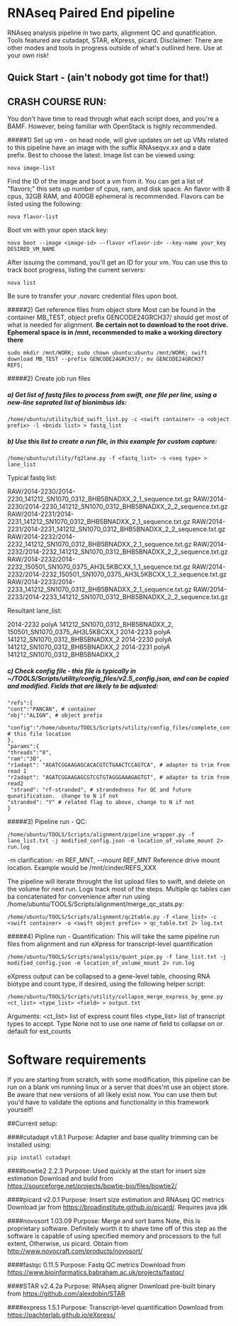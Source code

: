 RNAseq Paired End pipeline
===========================
RNAseq analysis pipeline in two parts, alignment QC and qunatification.  Tools featured are cutadapt, STAR, eXpress, picard.
Disclaimer:  There are other modes and tools in progress outside of what's outlined here.  Use at your own risk!

## Quick Start - (ain't nobody got time for that!)
## CRASH COURSE RUN:
You don't have time to read through what each script does, and you're a BAMF.  However, being familiar with OpenStack 
is highly recommended.

#####1) Set up vm - on head node, will give updates on set up
VMs related to this pipeline have an image with the suffix RNAseqvx.xx and a date prefix.  Best to choose the latest.
Image list can be viewed using:
```
nova image-list
```
Find the ID of the image and boot a vm from it.  You can get a list of "flavors;" this sets up number of cpus, ram, and
 disk space.  An flavor with 8 cpus, 32GB RAM, and 400GB ephemeral is recommended.  Flavors can be listed using the 
 following:
```
nova flavor-list
```
Boot vm with your open stack key:
```
nova boot --image <image-id> --flavor <flavor-id> --key-name your_key DESIRED_VM_NAME
```

After issuing the command, you'll get an ID for your vm.  You can use this to track boot progress, listing the 
current servers:
```
nova list
```
Be sure to transfer your .novarc credential files upon boot.

#####2) Get reference files from object store
Most can be found in the container MB_TEST, object prefix GENCODE24GRCH37/ should get most of what is needed for alignment.
**Be certain not to download to the root drive.  Ephemeral space is in /mnt, recommended to make a working directory
there**
```
sudo mkdir /mnt/WORK; sudo chown ubuntu:ubuntu /mnt/WORK; swift download MB_TEST --prefix GENCODE24GRCH37/; mv GENCODE24GRCH37
REFS;
```

#####2) Create job run files
##### a) Get list of fastq files to process from swift, one file per line, using a new-line seprated list of bionimbus ids:
```
/home/ubuntu/utility/bid_swift_list.py -c <swift container> -o <object prefix> -l <bnids list> > fastq_list 
```
##### b) Use this list to create a run file, in this example for custom capture:
```
/home/ubuntu/utility/fq2lane.py -f <fastq_list> -s <seq type> > lane_list
```
Typical fastq list:

RAW/2014-2230/2014-2230_141212_SN1070_0312_BHB5BNADXX_2_1_sequence.txt.gz
RAW/2014-2230/2014-2230_141212_SN1070_0312_BHB5BNADXX_2_2_sequence.txt.gz
RAW/2014-2231/2014-2231_141212_SN1070_0312_BHB5BNADXX_2_1_sequence.txt.gz
RAW/2014-2231/2014-2231_141212_SN1070_0312_BHB5BNADXX_2_2_sequence.txt.gz
RAW/2014-2232/2014-2232_141212_SN1070_0312_BHB5BNADXX_2_1_sequence.txt.gz
RAW/2014-2232/2014-2232_141212_SN1070_0312_BHB5BNADXX_2_2_sequence.txt.gz
RAW/2014-2232/2014-2232_150501_SN1070_0375_AH3L5KBCXX_1_1_sequence.txt.gz
RAW/2014-2232/2014-2232_150501_SN1070_0375_AH3L5KBCXX_1_2_sequence.txt.gz
RAW/2014-2233/2014-2233_141212_SN1070_0312_BHB5BNADXX_2_1_sequence.txt.gz
RAW/2014-2233/2014-2233_141212_SN1070_0312_BHB5BNADXX_2_2_sequence.txt.gz

Resultant lane_list:

2014-2232	polyA	141212_SN1070_0312_BHB5BNADXX_2, 150501_SN1070_0375_AH3L5KBCXX_1
2014-2233	polyA	141212_SN1070_0312_BHB5BNADXX_2
2014-2230	polyA	141212_SN1070_0312_BHB5BNADXX_2
2014-2231	polyA	141212_SN1070_0312_BHB5BNADXX_2

##### c) Check config file - this file is typically in ~/TOOLS/Scripts/utility/config_files/v2.5_config.json, and can be copied and modified.  Fields that are likely to be adjusted:

    "refs":{
	"cont":"PANCAN", # container
	"obj":"ALIGN", # object prefix

	"config":"/home/ubuntu/TOOLS/Scripts/utility/config_files/complete_config.json" # this file location
    },
    "params":{
	"threads":"8",
	"ram":"30",
    "r1adapt": "AGATCGGAAGAGCACACGTCTGAACTCCAGTCA", # adapter to trim from read 1
    "r2adapt": "AGATCGGAAGAGCGTCGTGTAGGGAAAGAGTGT", # adapter to trim from read2
     "strand": "rf-stranded", # strandedness for QC and future qunatification.  change to N if not
    "stranded": "Y" # related flag to above, change to N if not
    }

#####3) Pipeline run - QC:

```
/home/ubuntu/TOOLS/Scripts/alignment/pipeline_wrapper.py -f lane_list.txt -j modified_config.json -m location_of_volume_mount 2> run.log
```
-m clarification:
 -m REF_MNT, --mount REF_MNT
                        Reference drive mount location. Example would be
                        /mnt/cinder/REFS_XXX

The pipeline will iterate throught the list upload files to swift, and delete on the volume for next run.  Logs track most of the steps.  Multiple qc tables can ba concatenated for convenience after run using /home/ubuntu/TOOLS/Scripts/alignment/merge_qc_stats.py:
```
/home/ubuntu/TOOLS/Scripts/alignment/qc2table.py -f <lane_list> -c <swift container> -o <swift object prefix> > qc_table.txt 2> log.txt
```

#####4) Pipline run - Quantification:
This will take the same pipeline run files from alignment and run eXpress for transcript-level quantification

```
/home/ubuntu/TOOLS/Scripts/analysis/quant_pipe.py -f lane_list.txt -j modified_config.json -m location_of_volume_mount 2> run.log
```

eXpress output can be collapsed to a gene-level table, choosing RNA biotype and count type, if desired, using the following helper script:

```
/home/ubuntu/TOOLS/Scripts/utility/collapse_merge_express_by_gene.py <ct_list> <type_list> <field> > output.txt
```
Arguments:
  <ct_list> list of express count files
  <type_list> list of transcript types to accept. Type None not to use one
  <field> name of field to collapse on or default for est_counts


# Software requirements
If you are starting from scratch, with some modification, this pipeline can be run on a blank vm running linux or a server that does'nt use an object store.  Be aware that new versions of all likely exist now.  You can use them but you'd have to validate the options and functionality in this framework yourself!

##Current setup:

####cutadapt v1.8.1
Purpose: Adapter and base quality trimming
can be installed using:
```
pip install cutadapt
```
####bowtie2 2.2.3
Purpose:  Used quickly at the start for insert size estimation
Download and build from https://sourceforge.net/projects/bowtie-bio/files/bowtie2/

####picard v2.0.1
Purpose: Insert size estimation and RNAseq QC metrics
Download jar from https://broadinstitute.github.io/picard/.  Requires java jdk

####novosort 1.03.09
Purpose:  Merge and sort bams
Note, this is proprietary software.  Definitely worth it to shave time off of this step as the software is capable of using specified memory and processors to the full extent,  Otherwise, us picard.
Obtain from http://www.novocraft.com/products/novosort/

####fastqc 0.11.5
Purpose: Fastq QC metrics
Download from https://www.bioinformatics.babraham.ac.uk/projects/fastqc/

####STAR v2.4.2a
Purpose: RNAseq aligner
Download pre-built binary from https://github.com/alexdobin/STAR

####express 1.5.1
Purpose: Transcript-level quantification
Download from https://pachterlab.github.io/eXpress/
